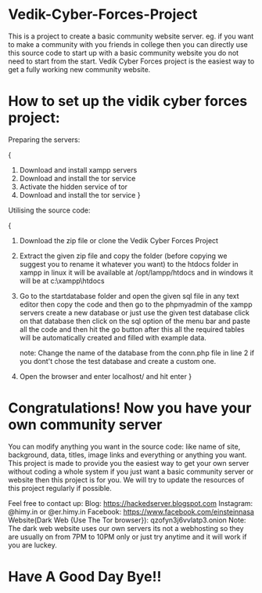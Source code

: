 # Vedik-Cyber-Forces-Project
This is a project to create a basic community website server. eg. if you want to make a community with you friends in college then you can directly use this source code to start up with a basic community website you do not need to start from the start. Vedik Cyber Forces project is the easiest way to get a fully working new community website.

# How to set up the vidik cyber forces project:
 Preparing the servers: 
 
 {
 1. Download and install xampp servers
 2. Download and install the tor service
 3. Activate the hidden service of tor
 4. Download and install the tor service
 }
 
 Utilising the source code:
 
 {
 1. Download the zip file or clone the Vedik Cyber Forces Project
 2. Extract the given zip file and copy the folder (before copying we suggest you to rename it whatever you want)
    to the htdocs folder in xampp in linux it will be available at /opt/lampp/htdocs and in windows it will be at                 c:\xampp\htdocs
 3. Go to the startdatabase folder and open the given sql file in any text editor
    then copy the code and then go to the phpmyadmin of the xampp servers create a new database or just use the given test
    database click on that database then click on the sql option of the menu bar and paste all the code and then hit the go
    button after this all the required tables will be automatically created and filled with example data.
    
    note: Change the name of the database from the conn.php file in line 2 if you dont't chose the test database and create a     custom one.
  
 4. Open the browser and enter localhost/<NameOfTheFolder> and hit enter
 } 
  
 # Congratulations! Now you have your own community server
 
 You can modify anything you want in the source code: like name of site, background, data, titles, image links and everything 
 or anything you want.
 This project is made to provide you the easiest way to get your own server without coding a whole system
 if you just want a basic community server or website then this project is for you. 
 We will try to update the resources of this project regularly if possible.
 
 Feel free to contact up:
  Blog: https://hackedserver.blogspot.com
  Instagram: @himy.in or @er.himy.in
  Facebook: https://www.facebook.com/einsteinnasa
  Website(Dark Web {Use The Tor browser}): qzofyn3j6vvlatp3.onion
  Note: The dark web website uses our own servers its not a webhosting so they are usually on from 7PM to 10PM only
        or just try anytime and it will work if you are luckey.
        
  # Have A Good Day Bye!!
  
 
